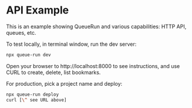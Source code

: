 # API Example

This is an example showing QueueRun and various capabilities: HTTP API, queues, etc.

To test locally, in terminal window, run the dev server:

```bash
npx queue-run dev
```

Open your browser to http://localhost:8000 to see instructions, and use CURL to create, delete, list bookmarks.

For production, pick a project name and deploy:

```bash
npx queue-run deploy
curl [\^ see URL above]
```
